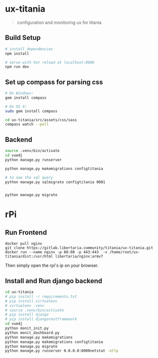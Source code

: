 # ux-titania

> configuration and monitoring ux for titania

## Build Setup

``` bash
# install dependencies
npm install

# serve with hot reload at localhost:8080
npm run dev
```
## Set up compass for parsing css

``` bash
# On Windows:
gem install compass

# On OS X:
sudo gem install compass

cd ux-titania/src/assets/css/sass
compass watch --poll

```
## Backend

``` bash
source .venv/bin/activate
cd vuedj
python manage.py runserver

```

``` bash
python manage.py makemigrations configtitania

# to see the sql query
python manage.py sqlmigrate configtitania 0001


python manage.py migrate
```

# rPi
## Run Frontend
```
docker pull nginx
git clone https://gitlab.libertaria.community/titania/ux-titania.git
docker run --name nginx -p 80:80 -p 443:443  -v /home/root/ux-titania/dist:/usr/html libertaria/nginx:armv7
```
Then simply open the rpi's ip on your browser.

## Install and Run django backend
``` bash
cd ux-titania
# pip install -r requirements.txt
# pip install virtualenv
# virtualenv .venv
# source .venv/bin/activate
# pip install django
# pip install djangorestframework
cd vuedj
python monit_init.py
python monit_dashboard.py
python manage.py makemigrations
python manage.py makemigrations configtitania
python manage.py migrate
python manage.py runserver 0.0.0.0:8000netstat -ntlp
```
